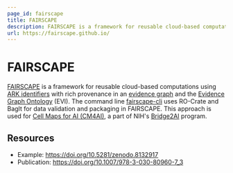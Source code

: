 ```yaml
---
page_id: fairscape
title: FAIRSCAPE
description: FAIRSCAPE is a framework for reusable cloud-based computations using ARK identifiers with rich provenance in an evidence graph and the Evidence Graph Ontology (EVI)
url: https://fairscape.github.io/
---
```


# FAIRSCAPE

[FAIRSCAPE](https://fairscape.github.io/) is a framework for reusable cloud-based computations using [ARK identifiers](https://arks.org/) with rich provenance in an [evidence graph](https://doi.org/10.1007/978-3-030-80960-7_3) and the [Evidence Graph Ontology](https://w3id.org/EVI) (EVI). The command line [fairscape-cli](https://fairscape.github.io/fairscape-cli/) uses RO-Crate and BagIt for data validation and packaging in FAIRSCAPE. This approach is used for [Cell Maps for AI (CM4AI)](https://cm4ai.org/), a part of NIH's [Bridge2AI](https://commonfund.nih.gov/bridge2ai) program.


## Resources

* Example: <https://doi.org/10.5281/zenodo.8132917>
* Publication: <https://doi.org/10.1007/978-3-030-80960-7_3>

<!--
[![fairscape logo](../assets/img/fairscape.svg)](https://fairscape.org/)

[fairscape](https://reliance.rohub.org/) (EXAMPLE-ACRONYM), is a...

fairscape uses RO-Crate for ... as ....

fairscape works with Project X, .....

![fairscape screenshot with RO-Crate(../assets/img/fairscape-screenshot.png)


## RO-Crate in fairscape

(Show practically how RO-Crate is used, link to profile of RO-Crate, etc.)

The fairscape API supports [RO-Crate export](http://fairscape.org/docs/ro-crate) as...

fairscape also plans to do...

fairscape:
```
curl -H "Accept: application/ld+json" https://fairscape.com/ro-crate/a72f314d

{
  "@context": { … },
  "@graph": [
   …
    {
      "@id": "./",
      "hasPart": […],
      "@type": "Dataset",
    }
   …
}
```


## Resources

* [fairscape Homepage](https://fairscape.org/)
* [fairscape documentation](https://fairscape.org/docs/)
* [RO-Crate profile for fairscape](https://fairscape.org/crate-profile)
* [fairscape Tutorials](https://fairscape.org/docs/tutorial)
* [fairscape presentation](http://fairscape.org/)

## Publications

Alice Land, Bob Bunny (2020):  
**fairscape and RO-Crate**.  
_fairscape Journal_ **0**(1)
<https://doi.org/10.1234/fairscape>  
[[preprint](http://fairscape.com/preprint.pdf)]

-->

